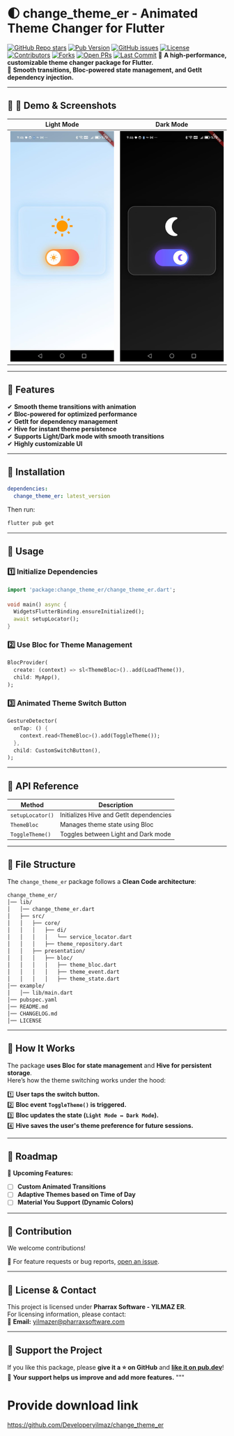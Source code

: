 # 🌓  change_theme_er - Animated Theme Changer for Flutter
[![GitHub Repo stars](https://img.shields.io/github/stars/Developeryilmaz/change_theme_er?style=social)](https://github.com/Developeryilmaz/change_theme_er)
[![Pub Version](https://img.shields.io/pub/v/change_theme_er)](https://pub.dev/packages/change_theme_er)
[![GitHub issues](https://img.shields.io/github/issues/Developeryilmaz/change_theme_er)](https://github.com/Developeryilmaz/change_theme_er/issues)
[![License](https://img.shields.io/github/license/Developeryilmaz/change_theme_er)](LICENSE)
[![Contributors](https://img.shields.io/github/contributors/Developeryilmaz/change_theme_er)](https://github.com/Developeryilmaz/change_theme_er/graphs/contributors)
[![Forks](https://img.shields.io/github/forks/Developeryilmaz/change_theme_er)](https://github.com/Developeryilmaz/change_theme_er/network/members)
[![Open PRs](https://img.shields.io/github/issues-pr/Developeryilmaz/change_theme_er)](https://github.com/Developeryilmaz/change_theme_er/pulls)
[![Last Commit](https://img.shields.io/github/last-commit/Developeryilmaz/change_theme_er)](https://github.com/Developeryilmaz/change_theme_er)
🚀 **A high-performance, customizable theme changer package for Flutter.**  
🌟 **Smooth transitions, Bloc-powered state management, and GetIt dependency injection.**

---

## 📌 **📸 Demo & Screenshots**
| Light Mode | Dark Mode |
|------------|----------|
| <img src="https://github.com/Developeryilmaz/change_theme_er/blob/main/doc/light.jpeg?raw=true" width="300"> |  <img src="https://github.com/Developeryilmaz/change_theme_er/blob/main/doc/dark.jpeg?raw=true" width="300"> |

<!-- 🎥 **[Watch the Demo Video](https://youtu.be/demo_video_link)** -->

---

## 🌟 **Features**
✔ **Smooth theme transitions with animation**  
✔ **Bloc-powered for optimized performance**  
✔ **GetIt for dependency management**  
✔ **Hive for instant theme persistence**  
✔ **Supports Light/Dark mode with smooth transitions**  
✔ **Highly customizable UI**  

---

## 📌 **Installation**
```yaml
dependencies:
  change_theme_er: latest_version
```
Then run:
```sh
flutter pub get
```

---

## 📌 **Usage**
### **1️⃣ Initialize Dependencies**
```dart
import 'package:change_theme_er/change_theme_er.dart';

void main() async {
  WidgetsFlutterBinding.ensureInitialized();
  await setupLocator();
}
```

### **2️⃣ Use Bloc for Theme Management**
```dart
BlocProvider(
  create: (context) => sl<ThemeBloc>()..add(LoadTheme()),
  child: MyApp(),
);
```

### **3️⃣ Animated Theme Switch Button**
```dart
GestureDetector(
  onTap: () {
    context.read<ThemeBloc>().add(ToggleTheme());
  },
  child: CustomSwitchButton(),
);
```

---

## 📌 **API Reference**
| Method | Description |
|--------|------------|
| `setupLocator()` | Initializes Hive and GetIt dependencies |
| `ThemeBloc` | Manages theme state using Bloc |
| `ToggleTheme()` | Toggles between Light and Dark mode |

---

## 📌 **File Structure**
The `change_theme_er` package follows a **Clean Code architecture**:
```
change_theme_er/
│── lib/
│   │── change_theme_er.dart
│   ├── src/
│   │   ├── core/
│   │   │   ├── di/
│   │   │   │   └── service_locator.dart
│   │   │   ├── theme_repository.dart
│   │   ├── presentation/
│   │   │   ├── bloc/
│   │   │   │   ├── theme_bloc.dart
│   │   │   │   ├── theme_event.dart
│   │   │   │   ├── theme_state.dart
│── example/
│   │── lib/main.dart
│── pubspec.yaml
│── README.md
│── CHANGELOG.md
│── LICENSE
```

---

## 📌 **How It Works**
The package **uses Bloc for state management** and **Hive for persistent storage**.  
Here’s how the theme switching works under the hood:

1️⃣ **User taps the switch button.**  
2️⃣ **Bloc event `ToggleTheme()` is triggered.**  
3️⃣ **Bloc updates the state (`Light Mode ↔ Dark Mode`).**  
4️⃣ **Hive saves the user's theme preference for future sessions.**  

---

## 📌 **Roadmap**
🎯 **Upcoming Features:**  
- [ ] **Custom Animated Transitions**  
- [ ] **Adaptive Themes based on Time of Day**  
- [ ] **Material You Support (Dynamic Colors)**  

---

## 📌 **Contribution**
We welcome contributions!  

📌 For feature requests or bug reports, [open an issue](https://github.com/Developeryilmaz/change_theme_er/issues).

---

## 📌 **License & Contact**
This project is licensed under **Pharrax Software - YILMAZ ER**.  
For licensing information, please contact:  
📩 **Email:** [yilmazer@pharraxsoftware.com](mailto:yilmazer@pharraxsoftware.com)  

---

## 📌 **Support the Project**
If you like this package, please **give it a ⭐ on GitHub** and **[like it on pub.dev](https://pub.dev/packages/change_theme_er)**!  
🚀 **Your support helps us improve and add more features.**
"""


# Provide download link
https://github.com/Developeryilmaz/change_theme_er
